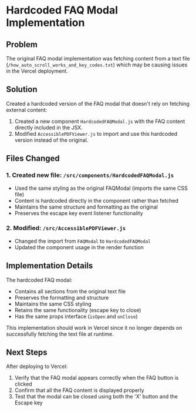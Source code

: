 # Hardcoded FAQ Modal Implementation

## Problem
The original FAQ modal implementation was fetching content from a text file (`/how_auto_scroll_works_and_key_codes.txt`) which may be causing issues in the Vercel deployment.

## Solution
Created a hardcoded version of the FAQ modal that doesn't rely on fetching external content:

1. Created a new component `HardcodedFAQModal.js` with the FAQ content directly included in the JSX.
2. Modified `AccessiblePDFViewer.js` to import and use this hardcoded version instead of the original.

## Files Changed

### 1. Created new file: `/src/components/HardcodedFAQModal.js`
- Used the same styling as the original FAQModal (imports the same CSS file)
- Content is hardcoded directly in the component rather than fetched
- Maintains the same structure and formatting as the original
- Preserves the escape key event listener functionality

### 2. Modified: `/src/AccessiblePDFViewer.js`
- Changed the import from `FAQModal` to `HardcodedFAQModal`
- Updated the component usage in the render function

## Implementation Details

The hardcoded FAQ modal:
- Contains all sections from the original text file
- Preserves the formatting and structure
- Maintains the same CSS styling
- Retains the same functionality (escape key to close)
- Has the same props interface (`isOpen` and `onClose`)

This implementation should work in Vercel since it no longer depends on successfully fetching the text file at runtime.

## Next Steps

After deploying to Vercel:
1. Verify that the FAQ modal appears correctly when the FAQ button is clicked
2. Confirm that all the FAQ content is displayed properly
3. Test that the modal can be closed using both the 'X' button and the Escape key
